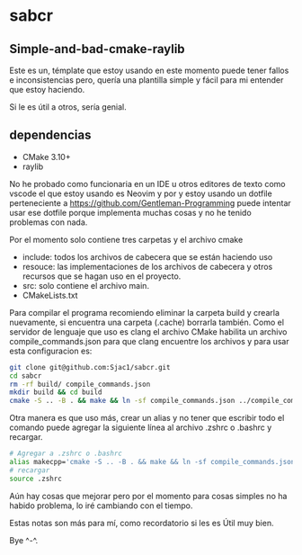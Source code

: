 # sabcr

## Simple-and-bad-cmake-raylib

Este es un, témplate que estoy usando en este momento
puede tener fallos e inconsistencias pero, quería una
plantilla simple y fácil para mi entender que estoy
haciendo.

Si le es útil a otros, sería genial.

## dependencias

- CMake 3.10+
- raylib

No he probado como funcionaria en un IDE u otros editores
de texto como vscode el que estoy usando es Neovim y por
y estoy usando un dotfile perteneciente a <https://github.com/Gentleman-Programming>
puede intentar usar ese dotfile porque implementa muchas
cosas y no he tenido problemas con nada.

Por el momento solo contiene tres carpetas y el archivo cmake

- include: todos los archivos de cabecera que se están
haciendo uso
- resouce: las implementaciones de los archivos de cabecera y
otros recursos que se hagan uso en el proyecto.
- src: solo contiene el archivo main.
- CMakeLists.txt

Para compilar el programa recomiendo eliminar la carpeta
build y crearla nuevamente, si encuentra una carpeta (.cache)
borrarla también. Como el servidor de lenguaje que uso es
clang el archivo CMake habilita un archivo compile_commands.json
para que clang encuentre los archivos y para usar esta
configuracion es:

~~~bash
git clone git@github.com:Sjac1/sabcr.git 
cd sabcr
rm -rf build/ compile_commands.json
mkdir build && cd build
cmake -S .. -B . && make && ln -sf compile_commands.json ../compile_commands.json
~~~

Otra manera es que uso más, crear un alias y no tener que
escribir todo el comando puede agregar la siguiente línea
al archivo .zshrc o .bashrc y recargar.

~~~bash
# Agregar a .zshrc o .bashrc
alias makecpp='cmake -S .. -B . && make && ln -sf compile_commands.json ../compile_commands.json'
# recargar
source .zshrc
~~~

Aún hay cosas que mejorar pero por el momento para cosas simples
no ha habido problema, lo iré cambiando con el tiempo.

Estas notas son más para mí, como recordatorio si les es
Útil muy bien.

Bye ^-^.
